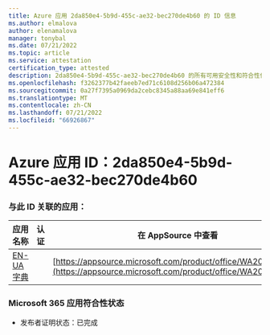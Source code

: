 ```yaml
---
title: Azure 应用 2da850e4-5b9d-455c-ae32-bec270de4b60 的 ID 信息
ms.author: elmalova
author: elenamalova
manager: tonybal
ms.date: 07/21/2022
ms.topic: article
ms.service: attestation
certification_type: attested
description: 2da850e4-5b9d-455c-ae32-bec270de4b60 的所有可用安全性和符合性信息信息。
ms.openlocfilehash: f3262377b42faeeb7ed71c6108d256b06a472384
ms.sourcegitcommit: 0a27f7395a0969da2cebc8345a88aa69e841eff6
ms.translationtype: MT
ms.contentlocale: zh-CN
ms.lasthandoff: 07/21/2022
ms.locfileid: "66926867"
---
```

# <a name="azure-app-id-2da850e4-5b9d-455c-ae32-bec270de4b60"></a>Azure 应用 ID：2da850e4-5b9d-455c-ae32-bec270de4b60


### <a name="apps-associated-with-this-id"></a>与此 ID 关联的应用：
| **应用名称** | **认证** | **在 AppSource 中查看** |
|--------------|---------------|-----------------------|
| [EN-UA 字典](../forward/WA200004310.md) |  | [https://appsource.microsoft.com/product/office/WA200004310](https://appsource.microsoft.com/product/office/WA200004310) |

### <a name="microsoft-365-app-compliance-status"></a>Microsoft 365 应用符合性状态
- 发布者证明状态：已完成
